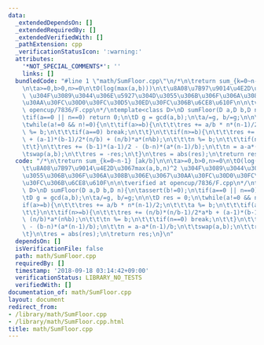 ```yaml
---
data:
  _extendedDependsOn: []
  _extendedRequiredBy: []
  _extendedVerifiedWith: []
  _pathExtension: cpp
  _verificationStatusIcon: ':warning:'
  attributes:
    '*NOT_SPECIAL_COMMENTS*': ''
    links: []
  bundledCode: "#line 1 \"math/SumFloor.cpp\"\n/*\n\treturn sum_{k=0~n-1} [ak/b]\n\
    \n\ta>=0,b>0,n>=0\n\tO(log(max(a,b)))\n\t\u8A08\u7B97\u9014\u4E2D\u3067max(a,b,n)^2\
    \ \u304F\u3089\u3044\u306E\u5927\u304D\u3055\u306B\u306F\u306A\u308B\u306E\u3067\
    \u30AA\u30FC\u30D0\u30FC\u30D5\u30ED\u30FC\u306B\u6CE8\u610F\n\n\tverified at\
    \ opencup/7836/F.cpp\n*/\ntemplate<class D>\nD sumFloor(D a,D b,D n){\n\tassert(b!=0);\n\
    \tif(a==0 || n==0) return 0;\n\tD g = gcd(a,b);\n\ta/=g, b/=g;\n\n\tD res = 0;\n\
    \twhile(a!=0 && n!=0){\n\t\tif(a>=b){\n\t\t\tres += a/b * n*(n-1)/2;\n\t\t\ta\
    \ %= b;\n\t\t\tif(a==0) break;\n\t\t}\n\t\tif(n>=b){\n\t\t\tres += (n/b)*(n/b-1)/2*a*b\
    \ + (a-1)*(b-1)/2*(n/b) + (n/b)*a*(n%b);\n\t\t\tn %= b;\n\t\t\tif(n==0) break;\n\
    \t\t}\n\t\tres += (b-1)*(a-1)/2 - (b-n)*(a*(n-1)/b);\n\t\tn = a-a*(n-1)/b;\n\t\
    \tswap(a,b);\n\t\tres = -res;\n\t}\n\tres = abs(res);\n\treturn res;\n}\n"
  code: "/*\n\treturn sum_{k=0~n-1} [ak/b]\n\n\ta>=0,b>0,n>=0\n\tO(log(max(a,b)))\n\
    \t\u8A08\u7B97\u9014\u4E2D\u3067max(a,b,n)^2 \u304F\u3089\u3044\u306E\u5927\u304D\
    \u3055\u306B\u306F\u306A\u308B\u306E\u3067\u30AA\u30FC\u30D0\u30FC\u30D5\u30ED\
    \u30FC\u306B\u6CE8\u610F\n\n\tverified at opencup/7836/F.cpp\n*/\ntemplate<class\
    \ D>\nD sumFloor(D a,D b,D n){\n\tassert(b!=0);\n\tif(a==0 || n==0) return 0;\n\
    \tD g = gcd(a,b);\n\ta/=g, b/=g;\n\n\tD res = 0;\n\twhile(a!=0 && n!=0){\n\t\t\
    if(a>=b){\n\t\t\tres += a/b * n*(n-1)/2;\n\t\t\ta %= b;\n\t\t\tif(a==0) break;\n\
    \t\t}\n\t\tif(n>=b){\n\t\t\tres += (n/b)*(n/b-1)/2*a*b + (a-1)*(b-1)/2*(n/b) +\
    \ (n/b)*a*(n%b);\n\t\t\tn %= b;\n\t\t\tif(n==0) break;\n\t\t}\n\t\tres += (b-1)*(a-1)/2\
    \ - (b-n)*(a*(n-1)/b);\n\t\tn = a-a*(n-1)/b;\n\t\tswap(a,b);\n\t\tres = -res;\n\
    \t}\n\tres = abs(res);\n\treturn res;\n}\n"
  dependsOn: []
  isVerificationFile: false
  path: math/SumFloor.cpp
  requiredBy: []
  timestamp: '2018-09-18 03:14:42+09:00'
  verificationStatus: LIBRARY_NO_TESTS
  verifiedWith: []
documentation_of: math/SumFloor.cpp
layout: document
redirect_from:
- /library/math/SumFloor.cpp
- /library/math/SumFloor.cpp.html
title: math/SumFloor.cpp
---
```

